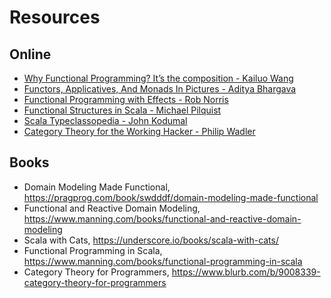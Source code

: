 # Resources

## Online

- [Why Functional Programming? It’s the composition - Kailuo Wang](https://tech.iheart.com/why-fp-its-the-composition-f585d17b01d3)
- [Functors, Applicatives, And Monads In Pictures - Aditya Bhargava](http://adit.io/posts/2013-04-17-functors,_applicatives,_and_monads_in_pictures.html)
- [Functional Programming with Effects - Rob Norris](https://www.youtube.com/watch?v=po3wmq4S15A)
- [Functional Structures in Scala - Michael Pilquist](https://www.youtube.com/watch?v=Dsd4pc99FSY&list=PLFrwDVdSrYE6dy14XCmUtRAJuhCxuzJp0)
- [Scala Typeclassopedia - John Kodumal](https://www.youtube.com/watch?v=IMGCDph1fNY)
- [Category Theory for the Working Hacker - Philip Wadler](https://www.youtube.com/watch?v=V10hzjgoklA)

## Books

* Domain Modeling Made Functional, https://pragprog.com/book/swdddf/domain-modeling-made-functional
* Functional and Reactive Domain Modeling, https://www.manning.com/books/functional-and-reactive-domain-modeling
* Scala with Cats, https://underscore.io/books/scala-with-cats/
* Functional Programming in Scala, https://www.manning.com/books/functional-programming-in-scala
* Category Theory for Programmers, https://www.blurb.com/b/9008339-category-theory-for-programmers
